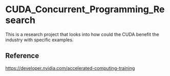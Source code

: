 # CUDA_Concurrent_Programming_Research
This is a research project that looks into how could the CUDA benefit the industry with specific examples.

Reference
----------
https://developer.nvidia.com/accelerated-computing-training
